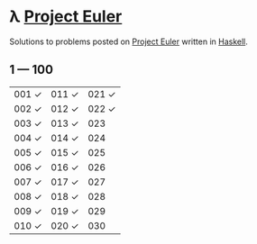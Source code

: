 # λ [Project Euler](https://projecteuler.net)

Solutions to problems posted on [Project Euler](https://projecteuler.net) written in [Haskell](http://haskell.org).

## 1 — 100

|       |       |       |
| ----- | ----- | ----- |
| 001 ✓ | 011 ✓ | 021 ✓ |
| 002 ✓ | 012 ✓ | 022 ✓ |
| 003 ✓ | 013 ✓ | 023   |
| 004 ✓ | 014 ✓ | 024   |
| 005 ✓ | 015 ✓ | 025   |
| 006 ✓ | 016 ✓ | 026   |
| 007 ✓ | 017 ✓ | 027   |
| 008 ✓ | 018 ✓ | 028   |
| 009 ✓ | 019 ✓ | 029   |
| 010 ✓ | 020 ✓ | 030   |
